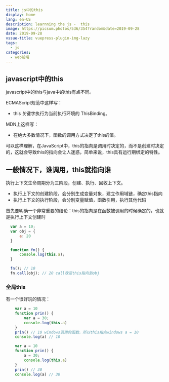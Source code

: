 ```yaml
---
title: js中的this
display: home
lang: en-US
description: learnning the js -  this
image: https://picsum.photos/536/354?random&date=2019-09-28
date: 2019-09-28
vssue-title: vuepress-plugin-img-lazy
tags:
  - js
categories:
  - web前端
---
```


## javascript中的this

javascript中的this与java中的this有点不同。

<!-- more -->

ECMAScript规范中这样写：

* this 关键字执行为当前执行环境的 ThisBinding。

MDN上这样写：

* 在绝大多数情况下，函数的调用方式决定了this的值。

可以这样理解，在JavaScript中，this的指向是调用时决定的，而不是创建时决定的，这就会导致this的指向会让人迷惑，简单来说，this具有运行期绑定的特性。

## 一般情况下，谁调用，this就指向谁

执行上下文生命周期分为三阶段，创建、执行、回收上下文。

* 执行上下文的创建阶段，会分别生成变量对象，建立作用域链，确定this指向
* 执行上下文的执行阶段，会分别变量赋值，函数引用，执行其他代码

首先要明确一个非常重要的结论：this的指向是在函数被调用的时候确定的，也就是执行上下文创建时

``` js
  var a = 10;
  var obj = {
      a: 20
  }

  function fn() {
      console.log(this.a);
  }

  fn(); // 10
  fn.call(obj); // 20 call改变this指向到obj
```

### 全局this

有一个很好玩的情况：
```js
    var a = 10
    function prin() {
        var a = 30;
        console.log(this.a) 
    }
    prin() // 10 windows调用的函数，所以this指向windows a = 10
    console.log(a) // 10
```

```js
    var a = 10
    function prin() {
        a = 30;
        console.log(this.a) 
    }
    prin() // 30
    console.log(a) // 30
```